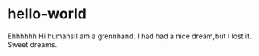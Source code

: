 # hello-world
Ehhhhhh
Hi humans!I am a grennhand.
I had had a nice dream,but I lost it.
Sweet dreams.
